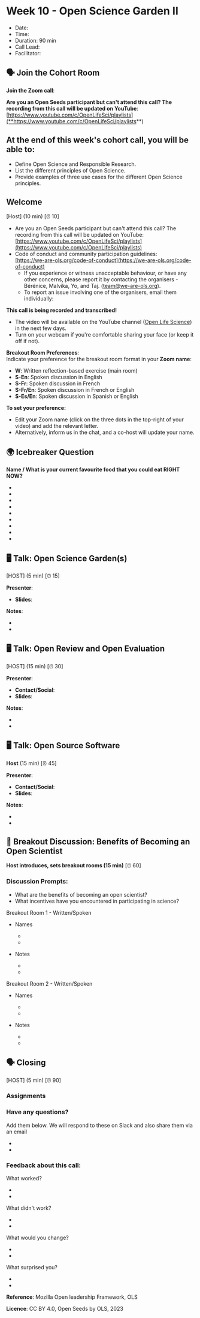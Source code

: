 # Week 10 - Open Science Garden II

* Date:
* Time:
* Duration: 90 min
* Call Lead:
* Facilitator:

## 🗣️ Join the Cohort Room 

**Join the Zoom call**:

**Are you an Open Seeds participant but can't attend this call? The recording from this call will be updated on YouTube**: [https://www.youtube.com/c/OpenLifeSci/playlists](**https://www.youtube.com/c/OpenLifeSci/playlists**)

## At the end of this week's cohort call, you will be able to: 

- Define Open Science and Responsible Research.  
- List the different principles of Open Science.  
- Provide examples of three use cases for the different Open Science principles.  

## Welcome

[Host] (10 min) [⏰ 10]  

* Are you an Open Seeds participant but can't attend this call? The recording from this call will be updated on YouTube: [https://www.youtube.com/c/OpenLifeSci/playlists](https://www.youtube.com/c/OpenLifeSci/playlists)  
* Code of conduct and community participation guidelines:  
[https://we-are-ols.org/code-of-conduct](https://we-are-ols.org/code-of-conduct)  
  * If you experience or witness unacceptable behaviour, or have any other concerns, please report it by contacting the organisers - Bérénice, Malvika, Yo, and Taj. (team@we-are-ols.org).  
  * To report an issue involving one of the organisers, email them individually: 

**This call is being recorded and transcribed!**  

- The video will be available on the YouTube channel ([Open Life Science](https://www.youtube.com/c/OpenLifeSci)) in the next few days.  
- Turn on your webcam if you're comfortable sharing your face (or keep it off if not).  

**Breakout Room Preferences**:  
Indicate your preference for the breakout room format in your **Zoom name**:  
- **W**: Written reflection-based exercise (main room)  
- **S-En**: Spoken discussion in English  
- **S-Fr**: Spoken discussion in French  
- **S-Fr/En**: Spoken discussion in French or English  
- **S-Es/En**: Spoken discussion in Spanish or English  

**To set your preference:**

- Edit your Zoom name (click on the three dots in the top-right of your video) and add the relevant letter.  
- Alternatively, inform us in the chat, and a co-host will update your name.  


## 🌍 Icebreaker Question 

**Name / What is your current favourite food that you could eat RIGHT NOW?**  

* 
* 
* 
* 
* 
* 
* 
* 
* 

## 🖥 Talk: Open Science Garden(s)  

[HOST] (5 min) [⏰ 15]  

**Presenter**:  
- **Slides**: 

**Notes**:  

* 
* 

## 🖥 Talk: Open Review and Open Evaluation

[HOST] (15 min) [⏰ 30]  

**Presenter**:

- **Contact/Social**:  
- **Slides**:

**Notes**:  

* 
* 

## 🖥 Talk: Open Source Software  
**Host** (15 min) [⏰ 45]  

**Presenter**:  
- **Contact/Social**: 
- **Slides**:  

**Notes**:  

* 
* 

## 👥 Breakout Discussion: Benefits of Becoming an Open Scientist  

**Host introduces, sets breakout rooms (15 min)** [⏰ 60]  

### Discussion Prompts:

- What are the benefits of becoming an open scientist?  
- What incentives have you encountered in participating in science?


Breakout Room 1 - Written/Spoken

* Names

    *  
    *  

* Notes

    *  
    *  

Breakout Room 2 - Written/Spoken

* Names

    *  
    *  

* Notes

    *  
    *  
 

## 🗣️ Closing

[HOST] (5 min) [⏰ 90]

### Assignments



### Have any questions? 

Add them below. We will respond to these on Slack and also share them via an email

*   
*  

### Feedback about this call:

What worked?

*   
*   


What didn't work?

*   
*   


What would you change?

*   
*   


What surprised you?

*   
*   
 

**Reference**: Mozilla Open leadership Framework, OLS

**Licence**: CC BY 4.0, Open Seeds by OLS, 2023
